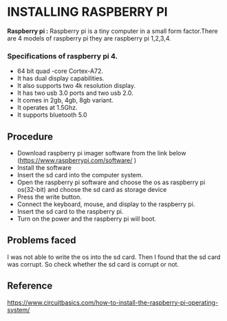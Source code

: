 # INSTALLING RASPBERRY PI

**Raspberry pi :** Raspberry pi is a tiny computer in a small form factor.There are 4 models of raspberry pi they are raspberry pi 1,2,3,4.

### Specifications of raspberry pi 4.

* 64 bit quad -core Cortex-A72.
* It has dual display capabilities.
* It also supports two 4k resolution display.
* It has two usb 3.0 ports and two usb 2.0.
* It comes in 2gb, 4gb, 8gb variant.
* It operates at 1.5Ghz.
* It supports bluetooth 5.0

## Procedure 
* Download raspberry pi imager software from the link below (https://www.raspberrypi.com/software/ )
* Install the software 
* Insert the sd card into the computer system.
* Open the raspberry pi software and choose the os as raspberry pi os(32-bit) and choose the sd card as storage device 
* Press the write button.
* Connect the keyboard, mouse, and display to the raspberry pi.
* Insert the sd card to the raspberry pi.
* Turn on the power and the raspberry pi will boot.

## Problems faced

I was not able to write the os into the sd card. Then I found that the sd card was corrupt. So check whether the sd card is corrupt or not.

## Reference 
https://www.circuitbasics.com/how-to-install-the-raspberry-pi-operating-system/ 
